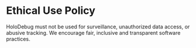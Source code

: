 # Ethical Use Policy

HoloDebug must not be used for surveillance, unauthorized data access, or abusive tracking. We encourage fair, inclusive and transparent software practices.